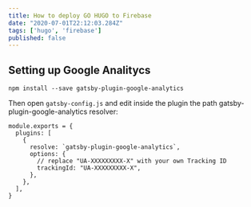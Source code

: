 ```yaml
---
title: How to deploy GO HUGO to Firebase
date: "2020-07-01T22:12:03.284Z"
tags: ['hugo', 'firebase']
published: false
---
```


## Setting up Google Analitycs


```shell
npm install --save gatsby-plugin-google-analytics
```

Then open `gatsby-config.js` and edit inside the plugin the path gatsby-plugin-google-analytics resolver:

```shell
module.exports = {
  plugins: [
    {
      resolve: `gatsby-plugin-google-analytics`,
      options: {
        // replace "UA-XXXXXXXXX-X" with your own Tracking ID
        trackingId: "UA-XXXXXXXXX-X",
      },
    },
  ],
}
```